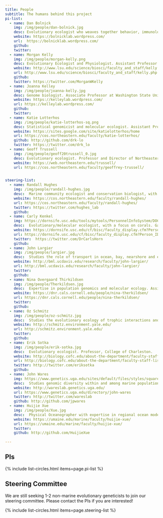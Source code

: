 ```yaml
---
title: People  
subtitle: The humans behind this project
pi-list: 
  - name: Dan Bolnick
    img: /img/people/dan-bolnick.jpg
    desc: Evolutionary ecologist who weaves together behavior, immunology, and genetics. Professor at the University of Conneticut.
    website: https://bolnicklab.wordpress.com/
    url:  https://bolnicklab.wordpress.com/
    github: 
    twitter:
  - name: Morgan Kelly
    img: /img/people/morgan-kelly.png
    desc: Evolutionary Ecologist and Physiologist. Assistant Professor at Lousiana State University.
    website: http://www.lsu.edu/science/biosci/faculty_and_staff/kelly.php
    url: http://www.lsu.edu/science/biosci/faculty_and_staff/kelly.php
    github: 
    twitter: https://twitter.com/MorganWKelly
  - name: Joanna Kelley
    img: /img/people/joanna-kelly.jpg
    desc: Genome biologist. Associate Professor at Washington State University School of Biological Sciences. 
    website: https://kelleylab.wordpress.com/
    url: https://kelleylab.wordpress.com/
    github: 
    twitter: 
  - name: Katie Lotterhos
    img: /img/people/katie-lotterhos-sq.png
    desc: Statistical genomicist and molecular ecologist. Assistant Professor at Northeastern University's Department of Marine and Environmental Sciences.
    website: https://sites.google.com/site/katielotterhos/home
    url: https://cos.northeastern.edu/faculty/katie-lotterhos/
    github: http://github.com/drk-lo
    twitter: https://twitter.com/drk_lo
  - name: Geoff Trussell
    img: /img/people/geoff20trussell_0.jpg
    desc: Evolutionary ecologist. Professor and Director of Northeastern University's Marine Science Center.
    website: https://web.northeastern.edu/trussell/
    url: https://cos.northeastern.edu/faculty/geoffrey-trussell/  


steering-list:
  - name: Randall Hughes
    img: /img/people/randall-hughes.jpg
    desc:  Marine community ecologist and conservation biologist, with a focus on the the effects of intraspecific variation. Associate Professor at Northeastern University's Department of Marine and Environmental Sciences.
    website: https://cos.northeastern.edu/faculty/randall-hughes/
    url: https://cos.northeastern.edu/faculty/randall-hughes/
    twitter: https://twitter.com/hughes_lab
    github:
  - name: Carly Kenkel
    img: https://dornsife.usc.edu/tools/mytools/PersonnelInfoSystem/DOC/Faculty/BISC/photo_1016828.jpg
    desc:  Evolutionary/molecular ecologist, with a focus on corals. Gabilan Assistant Professor of Biological Sciences at the University of Southern California, Dornsife.
    website: https://dornsife.usc.edu/cf/bisc/faculty_display.cfm?Person_ID=1016828
    url: https://dornsife.usc.edu/cf/bisc/faculty_display.cfm?Person_ID=1016828
    twitter:  https://twitter.com/DrCarlsHorn
    github:
  - name: John Largier
    img: /img/people/largier.jpg
    desc:  Studies the role of transport in ocean, bay, nearshore and estuarine waters. University of California, Davis. Professor Department of Environmental Science and Policy, and the Bodega Marine Laboratory Associate Director of Research, Coastal & Marine Sciences Institute
    website: http://bml.ucdavis.edu/research/faculty/john-largier/
    url: http://bml.ucdavis.edu/research/faculty/john-largier/
    twitter:
    github:
  - name: Nina Overgaard Thirkildsen
    img: /img/people/Therkildsen.jpg
    desc:  Expertise in population genomics and molecular ecology. Assistant Professor in the Department of Natural Resources at Cornell University.
    website: https://dnr.cals.cornell.edu/people/nina-therkildsen/
    url: https://dnr.cals.cornell.edu/people/nina-therkildsen/
    twitter: 
    github:
  - name: Oz Schmitz
    img: /img/people/oz-schmitz.jpg
    desc:  Studies the evolutionary ecology of trophic interactions and nutrient cycling in terrestrial ecosystems. Oastler Professor of Population and Community Ecology, Yale School of Forestry & Environmental Studies.
    website: http://schmitz.environment.yale.edu/
    url: http://schmitz.environment.yale.edu/
    twitter: 
    github:
  - name: Erik Sotka 
    img: /img/people/erik-sotka.jpg
    desc:  Evolutionary ecologist. Professor, College of Charleston.
    website: http://biology.cofc.edu/about-the-department/faculty-staff-listing/sotka-erik.php
    url: http://biology.cofc.edu/about-the-department/faculty-staff-listing/sotka-erik.php
    twitter: http://twitter.com/eriksotka
    github:
  - name: John Wares
    img: https://www.genetics.uga.edu/sites/default/files/styles/square_400x400/public/JWhead.jpg?itok=96XZnYBh
    desc:  Studies genomic diversity within and among marine populations. Associate Professor, Department of Genetics, University of Georgia.
    website: http://wareslab.genetics.uga.edu/
    url: https://www.genetics.uga.edu/directory/john-wares
    twitter: http://twitter.com/wareslab
    github: http://github.com/jpwares
  - name: Huijie Xue
    img: /img/people/Xue.jpg
    desc:  Physical Oceanographer with expertise in regional ocean modeling, particularly interested in coastal ocean dynamics. Professor, School of Marine Sciences, University of Maine.
    website: https://umaine.edu/marine/faculty/huijie-xue/
    url: https://umaine.edu/marine/faculty/huijie-xue/
    twitter: 
    github: http://github.com/HuijieXue
    
---
```


## PIs

{% include list-circles.html items=page.pi-list %}

## Steering Committee

We are still seeking 1-2 non-marine evolutionary geneticists to join our steering committee. Please contact the PIs if you are interested!

{% include list-circles.html items=page.steering-list %}
    
